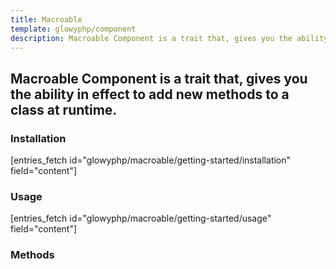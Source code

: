 ```yaml
---
title: Macroable
template: glowyphp/component
description: Macroable Component is a trait that, gives you the ability in effect to add new methods to a class at runtime.
---
```


<h2 class="font-normal text-lg">
Macroable Component is a trait that, gives you the ability in effect to add new methods to a class at runtime.
</h2>

### Installation

[entries_fetch id="glowyphp/macroable/getting-started/installation" field="content"]

### Usage

[entries_fetch id="glowyphp/macroable/getting-started/usage" field="content"]

### Methods

